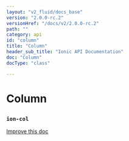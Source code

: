 ```yaml
---
layout: "v2_fluid/docs_base"
version: "2.0.0-rc.2"
versionHref: "/docs/v2/2.0.0-rc.2"
path: ""
category: api
id: "column"
title: "Column"
header_sub_title: "Ionic API Documentation"
doc: "Column"
docType: "class"

---
```










<h1 class="api-title">
<a class="anchor" name="column" href="#column"></a>

Column
<h3><code>ion-col</code></h3>






</h1>

<a class="improve-v2-docs" href="http://github.com/driftyco/ionic/edit/master/src/components/grid/grid.ts#L26">
Improve this doc
</a>










<!-- @usage tag -->


<!-- @property tags -->



<!-- instance methods on the class -->




<!-- related link --><!-- end content block -->


<!-- end body block -->

